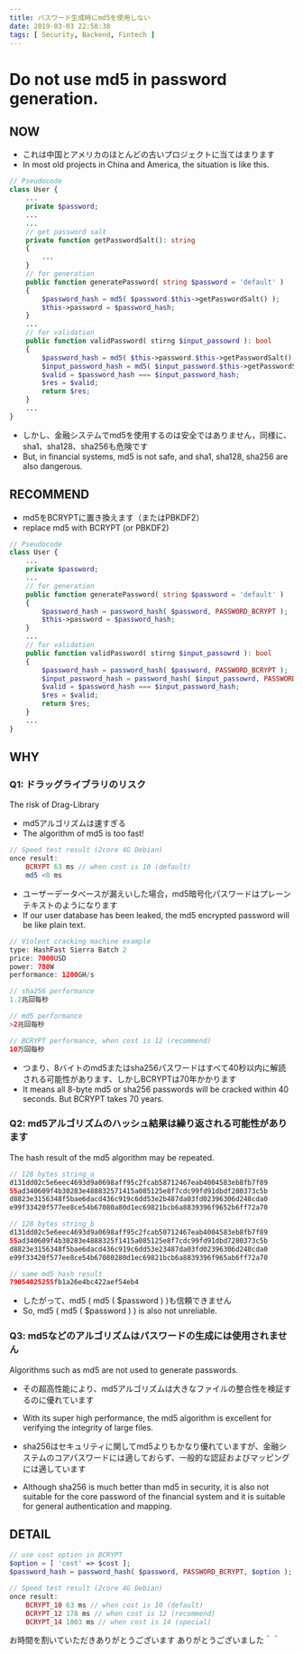 ```yaml
---
title: パスワード生成時にmd5を使用しない
date: 2019-03-03 22:58:38
tags: [ Security, Backend, Fintech ]
---
```


# Do not use md5 in password generation.

## NOW
- これは中国とアメリカのほとんどの古いプロジェクトに当てはまります
- In most old projects in China and America, the situation is like this.

```php
// Pseudocode
class User {
	...
	private $password;
	...
	...
	// get password salt
	private function getPasswordSalt(): string
	{
		...
	}
	// for generation
	public function generatePassword( string $password = 'default' )
	{
		$password_hash = md5( $password.$this->getPasswordSalt() );
		$this->password = $password_hash;
	}
	...
	// for validation
	public function validPassword( stirng $input_passowrd ): bool
	{
		$password_hash = md5( $this->password.$this->getPasswordSalt() );
		$input_password_hash = md5( $input_password.$this->getPasswordSalt() );
		$valid = $password_hash === $input_password_hash;
		$res = $valid;
		return $res;
	}
	...
}
```

- しかし、金融システムでmd5を使用するのは安全ではありません，同様に、sha1、sha128、sha256も危険です
- But, in financial systems, md5 is not safe, and sha1, sha128, sha256 are also dangerous.

## RECOMMEND
- md5をBCRYPTに置き換えます（またはPBKDF2）
- replace md5 with BCRYPT (or PBKDF2)

```php
// Pseudocode
class User {
	...
	private $password;
	...
	// for generation
	public function generatePassword( string $password = 'default' )
	{
		$password_hash = password_hash( $password, PASSWORD_BCRYPT );
		$this->password = $password_hash;
	}
	...
	// for validation
	public function validPassword( stirng $input_passowrd ): bool
	{
		$password_hash = password_hash( $password, PASSWORD_BCRYPT );
		$input_password_hash = password_hash( $input_passowrd, PASSWORD_BCRYPT );
		$valid = $password_hash === $input_password_hash;
		$res = $valid;
		return $res;
	}
	...
}
```

## WHY

### Q1: ドラッグライブラリのリスク
The risk of Drag-Library
- md5アルゴリズムは速すぎる
- The algorithm of md5 is too fast!

```php
// Speed test result (2core 4G Debian)
once result:
	BCRYPT 63 ms // when cost is 10 (default)
	md5 <0 ms
```

- ユーザーデータベースが漏えいした場合，md5暗号化パスワードはプレーンテキストのようになります
- If our user database has been leaked, the md5 encrypted password will be like plain text.

```php
// Violent cracking machine example
type: HashFast Sierra Batch 2
price: 7000USD
power: 780W
performance: 1200GH/s

// sha256 performance
1.2兆回每秒

// md5 performance
>2兆回每秒

// BCRYPT performance, when cost is 12 (recommend)
10万回每秒
```

- つまり、8バイトのmd5またはsha256パスワードはすべて40秒以内に解読される可能性があります、しかしBCRYPTは70年かかります
- It means all 8-byte md5 or sha256 passwords will be cracked within 40 seconds. But BCRYPT takes 70 years.

### Q2: md5アルゴリズムのハッシュ結果は繰り返される可能性があります
The hash result of the md5 algorithm may be repeated.

```php
// 128 bytes string_a
d131dd02c5e6eec4693d9a0698aff95c2fcab58712467eab4004583eb8fb7f89 
55ad340609f4b30283e488832571415a085125e8f7cdc99fd91dbdf280373c5b 
d8823e3156348f5bae6dacd436c919c6dd53e2b487da03fd02396306d248cda0 
e99f33420f577ee8ce54b67080a80d1ec69821bcb6a8839396f9652b6ff72a70

// 128 bytes string_b
d131dd02c5e6eec4693d9a0698aff95c2fcab50712467eab4004583eb8fb7f89 
55ad340609f4b30283e4888325f1415a085125e8f7cdc99fd91dbd7280373c5b 
d8823e3156348f5bae6dacd436c919c6dd53e23487da03fd02396306d248cda0 
e99f33420f577ee8ce54b67080280d1ec69821bcb6a8839396f965ab6ff72a70

// same md5 hash result
79054025255fb1a26e4bc422aef54eb4
```

- したがって、md5 ( md5 ( $password ) )も信頼できません
- So, md5 ( md5 ( $password ) ) is also not unreliable.

### Q3: md5などのアルゴリズムはパスワードの生成には使用されません
Algorithms such as md5 are not used to generate passwords.

- その超高性能により、md5アルゴリズムは大きなファイルの整合性を検証するのに優れています
- With its super high performance, the md5 algorithm is excellent for verifying the integrity of large files.

- sha256はセキュリティに関してmd5よりもかなり優れていますが、金融システムのコアパスワードには適しておらず、一般的な認証およびマッピングには適しています
- Although sha256 is much better than md5 in security, it is also not suitable for the core password of the financial system and it is suitable for general authentication and mapping.

## DETAIL

```php
// use cost option in BCRYPT
$option = [ 'cost' => $cost ];
$password_hash = password_hash( $password, PASSWORD_BCRYPT, $option );

// Speed test result (2core 4G Debian)
once result:
	BCRYPT_10 63 ms // when cost is 10 (default)
	BCRYPT_12 178 ms // when cost is 12 (recommend)
	BCRYPT_14 1003 ms // when cost is 14 (special)
```

お時間を割いていただきありがとうございます
ありがとうございました＾＾